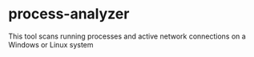 # process-analyzer
This tool scans running processes and active network connections on a Windows or Linux system
